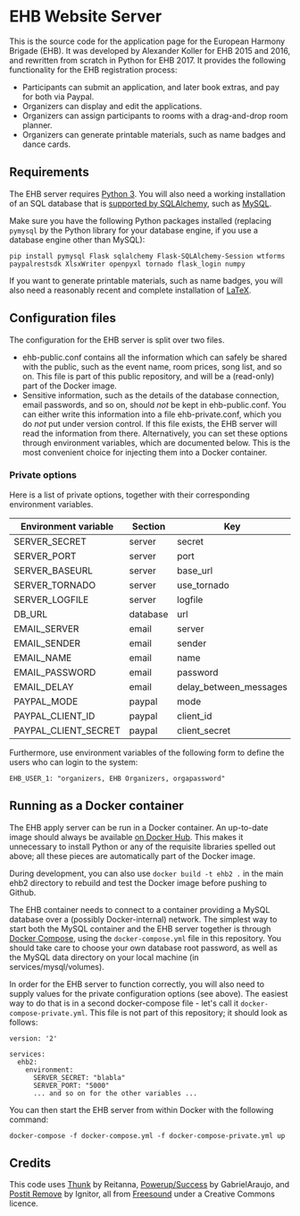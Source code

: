 # EHB Website Server

This is the source code for the application page for the European Harmony Brigade (EHB). It was developed by Alexander Koller for EHB 2015 and 2016, and rewritten from scratch in Python for EHB 2017. It provides the following functionality for the EHB registration process:

* Participants can submit an application, and later book extras, and pay for both via Paypal.
* Organizers can display and edit the applications.
* Organizers can assign participants to rooms with a drag-and-drop room planner.
* Organizers can generate printable materials, such as name badges and dance cards.


## Requirements

The EHB server requires
[Python 3](https://www.python.org/download/releases/3.0/). You will
also need a working installation of an SQL database that is
[supported by SQLAlchemy](http://docs.sqlalchemy.org/en/latest/dialects/index.html),
such as [MySQL](https://www.mysql.com/).

Make sure you have the following Python packages installed (replacing
`pymysql` by the Python library for your database engine, if you use a
database engine other than MySQL):

```
pip install pymysql Flask sqlalchemy Flask-SQLAlchemy-Session wtforms paypalrestsdk XlsxWriter openpyxl tornado flask_login numpy
```

If you want to generate printable materials, such as name badges, you
will also need a reasonably recent and complete installation of
[LaTeX](https://www.tug.org/texlive/).


## Configuration files

The configuration for the EHB server is split over two files.

* ehb-public.conf contains all the information which can safely be
  shared with the public, such as the event name, room prices, song
  list, and so on. This file is part of this public repository, and
  will be a (read-only) part of the Docker image.
* Sensitive information, such as the details of the database
  connection, email passwords, and so on, should _not_ be kept in
  ehb-public.conf. You can either write this information into a file
  ehb-private.conf, which you do _not_ put under version control. If
  this file exists, the EHB server will read the information from
  there. Alternatively, you can set these options through environment
  variables, which are documented below. This is the most convenient
  choice for injecting them into a Docker container.

### Private options

Here is a list of private options, together with their corresponding
environment variables.

| Environment variable | Section  | Key                    |
-----------------------|----------|-------------------------
| SERVER_SECRET        | server   | secret                 |
| SERVER_PORT          | server   | port                   |
| SERVER_BASEURL       | server   | base_url               |
| SERVER_TORNADO       | server   | use_tornado            |
| SERVER_LOGFILE       | server   | logfile                |
| DB_URL               | database | url                    |
| EMAIL_SERVER         | email    | server                 |
| EMAIL_SENDER         | email    | sender                 |
| EMAIL_NAME           | email    | name                   |
| EMAIL_PASSWORD       | email    | password               |
| EMAIL_DELAY          | email    | delay_between_messages |
| PAYPAL_MODE          | paypal   | mode                   |
| PAYPAL_CLIENT_ID     | paypal   | client_id              |
| PAYPAL_CLIENT_SECRET | paypal   | client_secret          |

Furthermore, use environment variables of the following form to define
the users who can login to the system:

```
EHB_USER_1: "organizers, EHB Organizers, orgapassword"
```

## Running as a Docker container

The EHB apply server can be run in a Docker container. An up-to-date
image should always be available
[on Docker Hub](https://hub.docker.com/r/akoller/ehb2). This makes it
unnecessary to install Python or any of the requisite libraries
spelled out above; all these pieces are automatically part of the
Docker image.

During development, you can also use `docker build -t ehb2 .` in the main ehb2 directory to rebuild and test the Docker image before pushing to Github.

The EHB container needs to connect to a container providing a MySQL
database over a (possibly Docker-internal) network. The simplest way
to start both the MySQL container and the EHB server together is
through [Docker Compose](https://docs.docker.com/compose/), using the
`docker-compose.yml` file in this repository. You should take care to
choose your own database root password, as well as the MySQL data
directory on your local machine (in services/mysql/volumes).

In order for the EHB server to function correctly, you will also need
to supply values for the private configuration options (see
above). The easiest way to do that is in a second docker-compose
file - let's call it `docker-compose-private.yml`. This file is not
part of this repository; it should look as follows:

```
version: '2'
 
services:
  ehb2:
    environment:
      SERVER_SECRET: "blabla"
      SERVER_PORT: "5000"
	  ... and so on for the other variables ...
```

You can then start the EHB server from within Docker with the
following command:

```
docker-compose -f docker-compose.yml -f docker-compose-private.yml up
```




## Credits

This code uses
[Thunk](http://www.freesound.org/people/Reitanna/sounds/323725/) by
Reitanna,
[Powerup/Success](http://www.freesound.org/people/GabrielAraujo/sounds/242501/)
by GabrielAraujo, and
[Postit Remove](https://www.freesound.org/people/Ignitor/sounds/182575/)
by Ignitor, all from [Freesound](http://www.freesound.org) under a Creative Commons licence.


